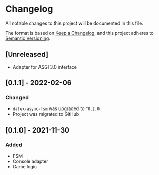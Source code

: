 # Changelog
All notable changes to this project will be documented in this file.

The format is based on [Keep a Changelog](https://keepachangelog.com/en/1.0.0/),
and this project adheres to [Semantic Versioning](https://semver.org/spec/v2.0.0.html).

## [Unreleased]
- Adapter for ASGI 3.0 interface


## [0.1.1] - 2022-02-06
### Changed
- `datek-async-fsm` was upgraded to `^0.2.0`
- Project was migrated to GitHub


## [0.1.0] - 2021-11-30
### Added

- FSM
- Console adapter
- Game logic